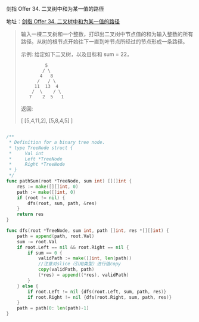 剑指 Offer 34. 二叉树中和为某一值的路径

地址：[剑指 Offer 34. 二叉树中和为某一值的路径](https://leetcode-cn.com/problems/er-cha-shu-zhong-he-wei-mou-yi-zhi-de-lu-jing-lcof/)

>输入一棵二叉树和一个整数，打印出二叉树中节点值的和为输入整数的所有路径。从树的根节点开始往下一直到叶节点所经过的节点形成一条路径。
>
> 
>
>示例:
>给定如下二叉树，以及目标和 sum = 22，
>
>              5
>             / \
>            4   8
>           /   / \
>          11  13  4
>         /  \    / \
>        7    2  5   1
>返回:
>
>[
>   [5,4,11,2],
>   [5,8,4,5]
>]

``` scala

```

```go
/**
 * Definition for a binary tree node.
 * type TreeNode struct {
 *     Val int
 *     Left *TreeNode
 *     Right *TreeNode
 * }
 */ 
func pathSum(root *TreeNode, sum int) [][]int {
    res := make([][]int, 0)
    path := make([]int, 0)
    if (root != nil) {
        dfs(root, sum, path, &res)
    }
    return res 
}

func dfs(root *TreeNode, sum int, path []int, res *[][]int) {
    path = append(path, root.Val)
    sum -= root.Val
    if root.Left == nil && root.Right == nil {
        if sum == 0 {
            validPath := make([]int, len(path))
            //注意对slice（引用类型）进行值copy
            copy(validPath, path)
            (*res) = append((*res), validPath)
        }
    } else {
        if root.Left != nil {dfs(root.Left, sum, path, res)}
        if root.Right != nil {dfs(root.Right, sum, path, res)}
    }
    path = path[0: len(path)-1]
}
```


